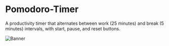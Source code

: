# **Pomodoro-Timer**
A productivity timer that alternates between work (25 minutes) and break (5 minutes) intervals, with start, pause, and reset buttons.

![Banner](banner.png)
